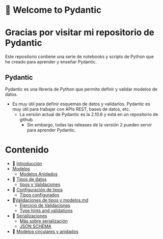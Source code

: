 # 🚀 Welcome to Pydantic
# Gracias por visitar mi repositorio de Pydantic

Este repositorio contiene una serie de notebooks y scripts de Python que he creado para aprender y enseñar Pydantic.


## Pydantic
Pydantic es una librería de Python que permite definir y validar modelos de datos. 
+ Es muy útil para definir esquemas de datos y validarlos. Pydantic es muy útil para trabajar con APIs REST, bases de datos, etc.
  + La versión actual de Pydantic es la 2.10.6 y está en un repositorio de github.
    + Sin embargo, todas las releases de la versión 2 pueden servir para aprender Pydantic.

# Contenido
* 🚀 [Introducción](.\pydantic\00_pydantic_intro.ipynb)
* [Modelos](.\pydantic\01_models.ipynb)
  * [Modelos Anidados](.\pydantic\02_nested_models.ipynb)
* 🚀 [Tipos de datos](.\pydantic\04_types.ipynb)
  * [tipos y Validaciones](.\pydantic\04_types.py)
* 🚀 [Configuración de tipos](.\pydantic\05_custom_types.ipynb)
  * [Tipos configurados](.\pydantic\05_custom_types.py)
* 🚀[Validaciones de tipos y modelos.md](.\pydantic\06_field_model_validation.md)
  * [Ejercicio de Validaciones](.\pydantic\06_field_model_validation.py)
  * [Type hints and validations](.\pydantic\07_type_hints_validation.ipynb)
* 🚀 [Serializaciones](.\pydantic\08_serialization.ipynb)
  * [Más sobre serialización](.\pydantic\09_serialization.py)
  * [JSON SCHEMA](.\pydantic\10_JSON_Schema.ipynb)
* 🚀 [Modelos circulares y anidados](.\pydantic\11_nested_circular_models.ipynb)
